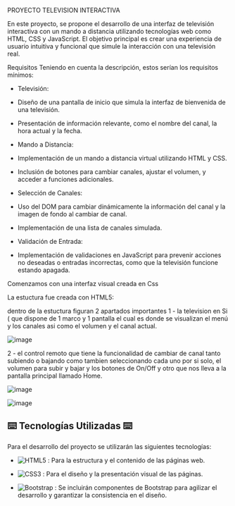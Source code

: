 PROYECTO TELEVISION INTERACTIVA 

En este proyecto, se propone el desarrollo de una interfaz de televisión
interactiva con un mando a distancia utilizando tecnologías web como HTML, CSS y
JavaScript. El objetivo principal es crear una experiencia de usuario intuitiva y
funcional que simule la interacción con una televisión real.

Requisitos
Teniendo en cuenta la descripción, estos serían los requisitos mínimos:

- Televisión:
- Diseño de una pantalla de inicio que simula la interfaz de bienvenida
de una televisión.
- Presentación de información relevante, como el nombre del canal, la
hora actual y la fecha.

- Mando a Distancia:
- Implementación de un mando a distancia virtual utilizando HTML y
CSS.
- Inclusión de botones para cambiar canales, ajustar el volumen, y
acceder a funciones adicionales.

- Selección de Canales:
- Uso del DOM para cambiar dinámicamente la información del canal y
la imagen de fondo al cambiar de canal.
- Implementación de una lista de canales simulada.
- Validación de Entrada:
- Implementación de validaciones en JavaScript para prevenir acciones
no deseadas o entradas incorrectas, como que la televisión funcione
estando apagada.

Comenzamos con una interfaz visual creada en Css 

La estuctura fue creada con HTML5:

   dentro de la estuctura figuran 2 apartados importantes
      1 - la television en Si ( que dispone de 1 marco y 1 pantalla el cual es donde se visualizan el menú y los canales asi como el volumen y el canal actual.
      
  ![image](https://github.com/JPCali/proyectoDos/assets/161878420/f1f2287c-827b-4bf0-b257-743952101e35)

  2 - el control remoto que tiene la funcionalidad de cambiar de canal tanto subiendo o bajando como tambien seleccionando cada uno por si solo, el volumen para subir y bajar y los botones de On/Off 
  y otro que nos lleva a la pantalla principal llamado Home.

  ![image](https://github.com/JPCali/proyectoDos/assets/161878420/edd5f85e-056c-4493-bbd9-a5a5fab13da4)

  


![image](https://github.com/JPCali/proyectoDos/assets/161878420/b242854b-679a-4872-9593-2c88ecf6c2b8)

 



## ⌨️ Tecnologías Utilizadas ⌨️

Para el desarrollo del proyecto se utilizarán las siguientes tecnologías:

- ![HTML5](https://img.shields.io/badge/html5-%23E34F26.svg?style=for-the-badge&logo=html5&logoColor=white) : Para la estructura y el contenido de las páginas web.
  
- ![CSS3](https://img.shields.io/badge/css3-%231572B6.svg?style=for-the-badge&logo=css3&logoColor=white) : Para el diseño y la presentación visual de las páginas.

- ![Bootstrap](https://img.shields.io/badge/bootstrap-%238511FA.svg?style=for-the-badge&logo=bootstrap&logoColor=white) : Se incluirán componentes de Bootstrap para agilizar el desarrollo y garantizar la consistencia en el diseño.
